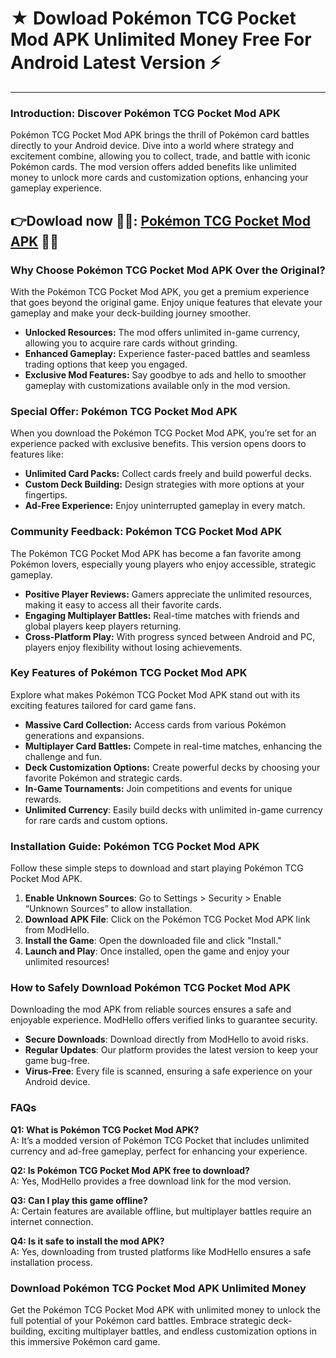 # ★ Dowload Pokémon TCG Pocket Mod APK Unlimited Money Free For Android Latest Version ⚡️

---

### Introduction: Discover Pokémon TCG Pocket Mod APK

Pokémon TCG Pocket Mod APK brings the thrill of Pokémon card battles directly to your Android device. Dive into a world where strategy and excitement combine, allowing you to collect, trade, and battle with iconic Pokémon cards. The mod version offers added benefits like unlimited money to unlock more cards and customization options, enhancing your gameplay experience.


## 👉Dowload now 💛💛: [Pokémon TCG Pocket Mod APK](https://modhello.com/pokemon-tcg-pocket/) 👌🏻

### Why Choose Pokémon TCG Pocket Mod APK Over the Original?

With the Pokémon TCG Pocket Mod APK, you get a premium experience that goes beyond the original game. Enjoy unique features that elevate your gameplay and make your deck-building journey smoother.

- **Unlocked Resources:** The mod offers unlimited in-game currency, allowing you to acquire rare cards without grinding.
- **Enhanced Gameplay:** Experience faster-paced battles and seamless trading options that keep you engaged.
- **Exclusive Mod Features:** Say goodbye to ads and hello to smoother gameplay with customizations available only in the mod version.

### Special Offer: Pokémon TCG Pocket Mod APK

When you download the Pokémon TCG Pocket Mod APK, you’re set for an experience packed with exclusive benefits. This version opens doors to features like:

- **Unlimited Card Packs:** Collect cards freely and build powerful decks.
- **Custom Deck Building:** Design strategies with more options at your fingertips.
- **Ad-Free Experience:** Enjoy uninterrupted gameplay in every match.

### Community Feedback: Pokémon TCG Pocket Mod APK

The Pokémon TCG Pocket Mod APK has become a fan favorite among Pokémon lovers, especially young players who enjoy accessible, strategic gameplay.

- **Positive Player Reviews:** Gamers appreciate the unlimited resources, making it easy to access all their favorite cards.
- **Engaging Multiplayer Battles:** Real-time matches with friends and global players keep players returning.
- **Cross-Platform Play:** With progress synced between Android and PC, players enjoy flexibility without losing achievements.

### Key Features of Pokémon TCG Pocket Mod APK

Explore what makes Pokémon TCG Pocket Mod APK stand out with its exciting features tailored for card game fans.

- **Massive Card Collection:** Access cards from various Pokémon generations and expansions.
- **Multiplayer Card Battles:** Compete in real-time matches, enhancing the challenge and fun.
- **Deck Customization Options:** Create powerful decks by choosing your favorite Pokémon and strategic cards.
- **In-Game Tournaments:** Join competitions and events for unique rewards.
- **Unlimited Currency**: Easily build decks with unlimited in-game currency for rare cards and custom options.

### Installation Guide: Pokémon TCG Pocket Mod APK

Follow these simple steps to download and start playing Pokémon TCG Pocket Mod APK.

1. **Enable Unknown Sources**: Go to Settings > Security > Enable “Unknown Sources” to allow installation.
2. **Download APK File**: Click on the Pokémon TCG Pocket Mod APK link from ModHello.
3. **Install the Game**: Open the downloaded file and click "Install."
4. **Launch and Play**: Once installed, open the game and enjoy your unlimited resources!

### How to Safely Download Pokémon TCG Pocket Mod APK

Downloading the mod APK from reliable sources ensures a safe and enjoyable experience. ModHello offers verified links to guarantee security.

- **Secure Downloads**: Download directly from ModHello to avoid risks.
- **Regular Updates**: Our platform provides the latest version to keep your game bug-free.
- **Virus-Free**: Every file is scanned, ensuring a safe experience on your Android device.

### FAQs

**Q1: What is Pokémon TCG Pocket Mod APK?**  
A: It’s a modded version of Pokémon TCG Pocket that includes unlimited currency and ad-free gameplay, perfect for enhancing your experience.

**Q2: Is Pokémon TCG Pocket Mod APK free to download?**  
A: Yes, ModHello provides a free download link for the mod version.

**Q3: Can I play this game offline?**  
A: Certain features are available offline, but multiplayer battles require an internet connection.

**Q4: Is it safe to install the mod APK?**  
A: Yes, downloading from trusted platforms like ModHello ensures a safe installation process.

### Download Pokémon TCG Pocket Mod APK Unlimited Money

Get the Pokémon TCG Pocket Mod APK with unlimited money to unlock the full potential of your Pokémon card battles. Embrace strategic deck-building, exciting multiplayer battles, and endless customization options in this immersive Pokémon card game.
